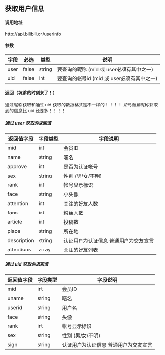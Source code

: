 ## 获取用户信息

#### 调用地址

http://api.bilibili.cn/userinfo

#### 参数

|字段|必选|类型|说明|
|----|----|----|----|
|user|false|string|要查询的昵称 (mid 或 user必须有其中之一)|
|uid|false|int|要查询的帐号id (mid 或 user必须有其中之一)|

#### 返回（坑爹的时刻来了！）

通过昵称获取和通过 uid 获取的数据格式是不一样的！！！！
尼玛而且昵称获取到的信息比 uid 还要多！！！！

##### 通过 user 获取的返回值

|返回值字段|字段类型|字段说明|
|----------|--------|--------|
|mid|int|会员ID|
|name|string|暱名|
|approve|int|是否为认证帐号|
|sex|string|性别 (男/女/不明)|
|rank|int|帐号显示标识|
|face|string|小头像|
|attention|int|关注的好友人数|
|fans|int|粉丝人数|
|article|int|投稿数|
|place|string|所在地|
|description|string|认证用户为认证信息 普通用户为交友宣言|
|attentions|array|关注的好友列表|

##### 通过 uid 获取的返回值

|返回值字段|字段类型|字段说明|
|----------|--------|--------|
|mid|int|会员ID|
|uname|string|暱名|
|userid|string|用户名|
|face|string|头像|
|rank|int|帐号显示标识|
|sex|string|性别 (男/女/不明)|
|sign|string|认证用户为认证信息 普通用户为交友宣言|
